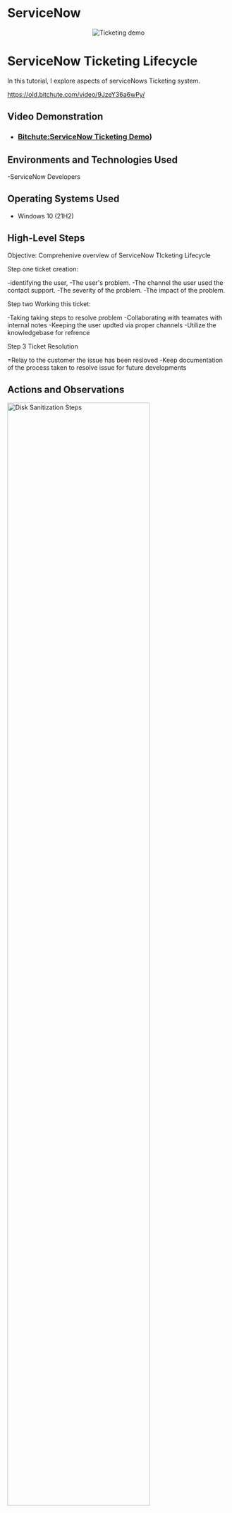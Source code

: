 #  ServiceNow

<p align="center">
<img src="![download.png]
" alt="Ticketing demo"/>
</p>

<h1>ServiceNow Ticketing Lifecycle</h1>
In this tutorial, I explore aspects of serviceNows Ticketing system. <br />

https://old.bitchute.com/video/9JzeY36a6wPy/
<h2>Video Demonstration</h2>

- ### [Bitchute:ServiceNow Ticketing Demo](https://old.bitchute.com/video/9JzeY36a6wPy/))

<h2>Environments and Technologies Used</h2>
-ServiceNow Developers

<h2>Operating Systems Used </h2>

- Windows 10 (21H2)

<h2>High-Level Steps</h2>

Objective: Comprehenive overview of ServiceNow TIcketing Lifecycle

Step one ticket creation: 

-identifying the user,
-The user's problem. 
-The channel the user used the contact support. 
-The severity of the problem. 
-The impact of the problem.

Step two Working this ticket:

-Taking taking steps to resolve problem 
-Collaborating with teamates with internal notes
-Keeping the user updted via proper channels
-Utilize the knowledgebase for refrence

Step 3 Ticket Resolution

=Relay to the customer the issue has been resloved
-Keep documentation of the process taken to resolve issue for future developments
<h2>Actions and Observations</h2>

<p>
<img src="https://i.imgur.com/DJmEXEB.png" height="80%" width="80%" alt="Disk Sanitization Steps"/>
</p>
<p>
Lorem ipsum dolor sit amet, consectetur adipiscing elit, sed do eiusmod tempor incididunt ut labore et dolore magna aliqua. Ut enim ad minim veniam, quis nostrud exercitation ullamco laboris nisi ut aliquip ex ea commodo consequat. Duis aute irure dolor in reprehenderit in voluptate velit esse cillum dolore eu fugiat nulla pariatur.
</p>
<br />

<p>
<img src="https://i.imgur.com/DJmEXEB.png" height="80%" width="80%" alt="Disk Sanitization Steps"/>
</p>
<p>
Lorem ipsum dolor sit amet, consectetur adipiscing elit, sed do eiusmod tempor incididunt ut labore et dolore magna aliqua. Ut enim ad minim veniam, quis nostrud exercitation ullamco laboris nisi ut aliquip ex ea commodo consequat. Duis aute irure dolor in reprehenderit in voluptate velit esse cillum dolore eu fugiat nulla pariatur.
</p>
<br />


